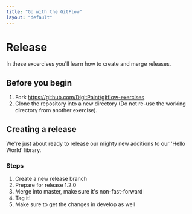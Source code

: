 ```yaml
---
title: "Go with the GitFlow"
layout: "default"
---
```


# Release

In these excercises you'll learn how to create and merge releases.

## Before you begin
1. Fork https://github.com/DigitPaint/gitflow-exercises
2. Clone the repository into a new directory (Do not re-use the working directory from another exercise).

## Creating a release

We're just about ready to release our mighty new additions to our 'Hello World' library.

### Steps

1. Create a new release branch
3. Prepare for release 1.2.0
4. Merge into master, make sure it's non-fast-forward
5. Tag it!
6. Make sure to get the changes in develop as well